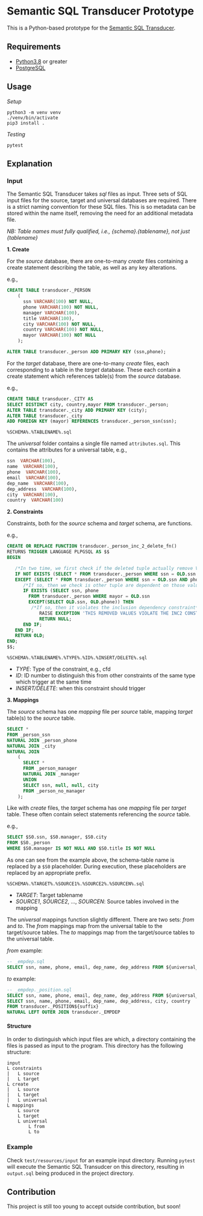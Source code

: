 # Semantic SQL Transducer Prototype

This is a Python-based prototype for the [Semantic SQL Transducer](https://github.com/unibz-krdb/SemanticSQLTransducer).

## Requirements

- [Python3.8](https://www.python.org/) or greater 
- [PostgreSQL](https://www.postgresql.org/)

## Usage

*Setup*

```shell
python3 -m venv venv
./venv/bin/activate
pip3 install .
```

*Testing*

```shell
pytest
```

## Explanation

### Input

The Semantic SQL Transducer takes *sql* files as input. Three sets of SQL input files for the source, target and universal databases are required. 
There is a strict naming convention for these SQL files. This is so metadata can be stored within the name itself, removing the need for an additional metadata file.

*NB: Table names must fully qualified, i.e., {schema}.{tablename}, not just {tablename}*

**1. Create**

For the *source* database, there are one-to-many *create* files containing a create statement describing the table, as well as any key alterations.

e.g., 
``` sql
CREATE TABLE transducer._PERSON
    (
      ssn VARCHAR(100) NOT NULL,
      phone VARCHAR(100) NOT NULL,
      manager VARCHAR(100),
      title VARCHAR(100),
      city VARCHAR(100) NOT NULL,
      country VARCHAR(100) NOT NULL,
      mayor VARCHAR(100) NOT NULL
    );

ALTER TABLE transducer._person ADD PRIMARY KEY (ssn,phone);
```

For the *target* database, there are one-to-many *create* files, each corresponding to a table in the *target* database. These each contain a create statement which references table(s) from the *source* database.

e.g., 
``` sql
CREATE TABLE transducer._CITY AS
SELECT DISTINCT city, country,mayor FROM transducer._person;
ALTER TABLE transducer._city ADD PRIMARY KEY (city);
ALTER TABLE transducer._city
ADD FOREIGN KEY (mayor) REFERENCES transducer._person_ssn(ssn);
```

```
%SCHEMA%.%TABLENAME%.sql
```

The *universal* folder contains a single file named `attributes.sql`. This contains the attributes for a universal table, e.g.,

``` sql
ssn  VARCHAR(100),
name  VARCHAR(100),
phone  VARCHAR(100),
email  VARCHAR(100),
dep_name  VARCHAR(100),
dep_address  VARCHAR(100),
city  VARCHAR(100),
country  VARCHAR(100)
```

**2. Constraints**

Constraints, both for the *source* schema and *target* schema, are functions.

e.g.,
``` sql
CREATE OR REPLACE FUNCTION transducer._person_inc_2_delete_fn()
RETURNS TRIGGER LANGUAGE PLPGSQL AS $$
BEGIN

   /*In two time, we first check if the deleted tuple actually remove VALUES in ssn or mayor */
   IF NOT EXISTS (SELECT * FROM transducer._person WHERE ssn = OLD.ssn
   EXCEPT (SELECT * FROM transducer._person WHERE ssn = OLD.ssn AND phone = OLD.phone)) THEN
      /*If so, then we check is other tuple are dependent on those values*/
      IF EXISTS (SELECT ssn, phone
        FROM transducer._person WHERE mayor = OLD.ssn
        EXCEPT(SELECT OLD.ssn, OLD.phone)) THEN
         /*If so, then it violates the inclusion dependency constraint*/
            RAISE EXCEPTION 'THIS REMOVED VALUES VIOLATE THE INC2 CONSTRAINT';
            RETURN NULL;
      END IF;
   END IF;
   RETURN OLD;
END;
$$;
```

```
%SCHEMA%.%TABLENAME%.%TYPE%.%ID%.%INSERT/DELETE%.sql
```

- *TYPE*: Type of the constraint, e.g., cfd
- *ID*: ID number to distinguish this from other constraints of the same type which trigger at the same time
- *INSERT/DELETE*: when this constraint should trigger

**3. Mappings**

The *source* schema has one *mapping* file per *source* table, mapping *target* table(s) to the *source* table.

``` sql
SELECT *
FROM _person_ssn
NATURAL JOIN _person_phone
NATURAL JOIN _city
NATURAL JOIN
    (
      SELECT *
      FROM _person_manager
      NATURAL JOIN _manager
      UNION
      SELECT ssn, null, null, city
      FROM _person_no_manager
    );
```

Like with *create* files, the *target* schema has one *mapping* file per *target* table. These often contain select statements referencing the *source* table.

e.g., 
``` sql
SELECT $S0.ssn, $S0.manager, $S0.city
FROM $S0._person
WHERE $S0.manager IS NOT NULL AND $S0.title IS NOT NULL
```

As one can see from the example above, the schema-table name is replaced by a `$S0` placeholder. During execution, these placeholders are replaced by an appropriate prefix.

```
%SCHEMA%.%TARGET%.%SOURCE1%.%SOURCE2%.%SOURCEN%.sql
```

- *TARGET*: Target tablename
- *SOURCE1*, *SOURCE2*, ..., *SOURCEN*: Source tables involved in the mapping

The *universal* mappings function slightly different. There are two sets: *from* and *to*. The *from* mappings map from the universal table to the target/source tables. The *to* mappings map from the target/source tables to the universal table.

*from* example:

``` sql
-- _empdep.sql
SELECT ssn, name, phone, email, dep_name, dep_address FROM ${universal_tablename}
```

*to* example:

``` sql
-- _empdep._position.sql
SELECT ssn, name, phone, email, dep_name, dep_address FROM ${universal_tablename}
SELECT ssn, name, phone, email, dep_name, dep_address, city, country
FROM transducer._POSITION${suffix}
NATURAL LEFT OUTER JOIN transducer._EMPDEP
```

#### Structure

In order to distinguish which input files are which, a directory containing the files is passed as input to the program. This directory has the following structure:

```
input
L constraints
|   L source
|   L target
L create
|   L source
|   L target
|   L universal
L mappings
    L source
    L target
    L universal
        L from
        L to
```

### Example

Check `test/resources/input` for an example input directory.
Running `pytest` will execute the Semantic SQL Transudcer on this directory, resulting in `output.sql` being produced in the project directory.

## Contribution

This project is still too young to accept outside contribution, but soon!